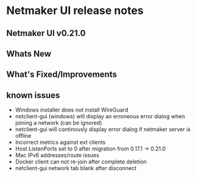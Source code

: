 # Netmaker UI release notes

## Netmaker UI v0.21.0

## Whats New


## What's Fixed/Improvements


## known issues
- Windows installer does not install WireGuard
- netclient-gui (windows) will display an erroneous error dialog when joining a network (can be ignored)
- netclient-gui will continously display error dialog if netmaker server is offline
- Incorrect metrics against ext clients
- Host ListenPorts set to 0 after migration from 0.17.1 -> 0.21.0
- Mac IPv6 addresses/route issues
- Docker client can not re-join after complete deletion
- netclient-gui network tab blank after disconnect
